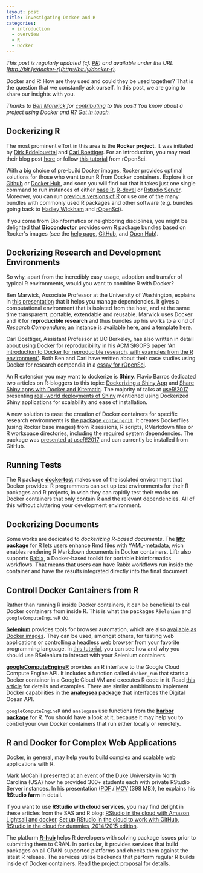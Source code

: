 ```yaml
---
layout: post
title: Investigating Docker and R
categories:
  - introduction
  - overview
  - R
  - Docker
---
```


_This post is regularly updated (cf. [PR](https://github.com/o2r-project/o2r-project.github.io/pull/13)) and available under the URL [http://bit.ly/docker-r](http://bit.ly/docker-r)._

Docker and R: How are they used and could they be used together?
That is the question that we constantly ask ourself. In this post, we are going to share our insights with you.

_Thanks to [Ben Marwick](http://faculty.washington.edu/bmarwick/) for [contributing](https://github.com/o2r-project/o2r-project.github.io/pull/6) to this post! You know about a project using Docker and R? [Get in touch](https://github.com/o2r-project/o2r-project.github.io/issues/new)._

## Dockerizing R

The most prominent effort in this area is the **Rocker project**. It was initiated by [Dirk Eddelbuettel](http://dirk.eddelbuettel.com/) and [Carl Boettiger](http://www.carlboettiger.info/). For an introduction, you may read their blog post [here](http://dirk.eddelbuettel.com/blog/2014/10/23/) or follow [this tutorial](http://ropenscilabs.github.io/r-docker-tutorial/) from rOpenSci.

With a big choice of pre-build Docker images, Rocker provides optimal solutions for those who want to run R from Docker containers. Explore it on [Github](https://github.com/rocker-org/) or [Docker Hub](https://hub.docker.com/u/rocker/), and soon you will find out that it takes just one single command to run instances of either [base R](https://hub.docker.com/r/rocker/r-base/), [R-devel](https://hub.docker.com/r/rocker/r-devel/) or [Rstudio Server](https://hub.docker.com/r/rocker/rstudio/). Moreover, you can run [previous versions of R](https://hub.docker.com/r/rocker/r-versioned/) or use one of the many bundles with commonly used R packages and other software (e.g. bundles going back to [Hadley Wickham](https://hub.docker.com/r/rocker/hadleyverse/) and [rOpenSci](https://hub.docker.com/r/rocker/ropensci/)). 

If you come from Bioinformatics or neighboring disciplines, you might be delighted that [**Bioconductor**](http://bioconductor.org/) provides own R package bundles based on Rocker's images (see the [help page](http://bioconductor.org/help/docker/), [GitHub](https://github.com/Bioconductor/bioc_docker), and [Open Hub](https://hub.docker.com/u/bioconductor/)).

## Dockerizing Research and Development Environments

So why, apart from the incredibly easy usage, adoption and transfer of typical R environments, would you want to combine R with Docker?

Ben Marwick, Associate Professor at the University of Washington, explains in [this presentation](https://benmarwick.github.io/UW-eScience-docker-for-reproducible-research/) that it helps you manage dependencies. It gives a computational environment that is isolated from the host, and at the same time transparent, portable, extendable and reusable. Marwick uses Docker and R for **reproducible research** and thus bundles up his works to a kind of *Research Compendium*; an instance is available [here](https://github.com/benmarwick/1989-excavation-report-Madjebebe), and a template [here](https://github.com/benmarwick/researchcompendium).

Carl Boettiger, Assistant Professor at UC Berkeley, has also written in detail about using Docker for reproducibility in his ACM SIGOPS paper ['An introduction to Docker for reproducible research, with examples from the R environment'](https://arxiv.org/abs/1410.0846). Both Ben and Carl have written about their case studies using Docker for research compendia in a [essay for rOpenSci](https://github.com/ropensci/rrrpkg).

An R extension you may want to dockerize is **Shiny**. Flavio Barros dedicated two articles on R-bloggers to this topic: [Dockerizing a Shiny App](https://www.r-bloggers.com/dockerizing-a-shiny-app/) and [Share Shiny apps with Docker and Kitematic](https://www.r-bloggers.com/share-your-shiny-apps-with-docker-and-kitematic/).
The majority of talks at [useR!2017](https://user2017.brussels) presenting [real-world deployments of Shiny](https://user2017.brussels/schedule) mentioned using Dockerized Shiny applications for scalability and ease of installation.

A new solution to ease the creation of Docker containers for specific research environments is [the package <code>containerit</code>](https://github.com/o2r-project/containerit).
It creates Dockerfiles (using Rocker base images) from R sessions, R scripts, RMarkdown files or R workspace directories, including the required system dependencies.
The package was [presented at useR!2017](http://o2r.info/2017/07/07/useR2017) and can currently be installed from GitHub.

## Running Tests

The R package [**dockertest**](https://github.com/traitecoevo/dockertest) makes use of the isolated environment that Docker provides: R programmers can set up test environments for their R packages and R projects, in wich they can rapidly test their works on Docker containers that only contain R and the relevant dependencies. All of this without cluttering your development environment.

## Dockerizing Documents

Some works are dedicated to _dockerizing R-based documents_. The [**liftr package**](http://liftr.me/) for R lets users enhance Rmd files with YAML-metadata, wich enables rendering R Markdown documents in Docker containers. Liftr also supports [Rabix](https://www.rabix.org/), a Docker-based toolkit for portable bioinformatics workflows. That means that users can have Rabix workflows run inside the container and have the results integrated directly into the final document. 

## Controll Docker Containers from R

Rather than running R inside Docker containers, it can be beneficial to call Docker containers from inside R. This is what the packages `RSelenium` and `googleComputeEngineR` do.

[**Selenium**](http://www.seleniumhq.org/) provides tools for browser automation, which are also [available as Docker images](https://hub.docker.com/u/selenium/). They can be used, amongst others, for testing web applications or controlling a headless web browser from your favorite programming language. In [this tutorial](https://rpubs.com/johndharrison/RSelenium-Docker), you can see how and why you should use RSelenium to interact with your Selenium containers.

[**googleComputeEngineR**](https://cloudyr.github.io/googleComputeEngineR/) provides an R interface to the Google Cloud Compute Engine API. It includes a function called `docker_run` that starts a Docker container in a Google Cloud VM and executes R code in it. Read [this article](https://cloudyr.github.io/googleComputeEngineR/articles/docker-ssh-futures.html) for details and examples. There are similar ambitions to implement Docker capabilities in the [**analogsea package**](https://github.com/sckott/analogsea) that interfaces the Digital Ocean API.

`googleComputeEngineR` and `analogsea` use functions from the [**harbor package**](https://github.com/wch/harbor/) for R. You should have a look at it, because it may help you to control your own Docker containers that run either locally or remotely.

## R and Docker for Complex Web Applications

Docker, in general, may help you to build complex and scalable web applications with R. 

Mark McCahill presented at [an event](https://sites.duke.edu/researchcomputing/2014/09/23/duke-docker-day-was-great/) of the Duke University in North Carolina (USA) how he provided 300+ students each with private RStudio Server instances. In his presentation ([PDF](https://sites.duke.edu/researchcomputing/files/2014/09/mccahill-DockerDays.pdf) / [MOV](https://people.duke.edu/~mdelong/mccahill-DockerDays.mov) (398 MB)), he explains his **RStudio farm** in detail. 

If you want to use **RStudio with cloud services**, you may find delight in these articles from the SAS and R blog: [RStudio in the cloud with Amazon Lightsail and docker](http://sas-and-r.blogspot.de/2016/12/rstudio-in-cloud-with-amazon-lightsail.html), [Set up RStudio in the cloud to work with GitHub](http://sas-and-r.blogspot.de/2016/01/set-up-rstudio-in-cloud-to-work-with.html), [RStudio in the cloud for dummies, 2014/2015 edition](http://sas-and-r.blogspot.de/2014/12/rstudio-in-cloud-for-dummies-20142015.html).

The platform [**R-hub**](https://github.com/r-hub) helps R developers with solving package issues prior to submitting them to CRAN. In particular, it provides services that build packages on all CRAN-supported platforms and checks them against the latest R release. The services utilize backends that perform regular R builds inside of Docker containers. Read the [project proposal](https://github.com/r-hub/proposal) for details.
